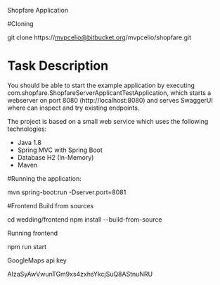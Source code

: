 Shopfare Application

#Cloning

git clone https://mvpcelio@bitbucket.org/mvpcelio/shopfare.git

# Task Description
You should be able to start the example application by executing com.shopfare.ShopfareServerApplicantTestApplication,
which starts a webserver on port 8080 (http://localhost:8080) and serves SwaggerUI where can inspect and try existing
endpoints.

The project is based on a small web service which uses the following technologies:

* Java 1.8
* Spring MVC with Spring Boot
* Database H2 (In-Memory)
* Maven

#Running the application:

mvn spring-boot:run -Dserver.port=8081


#Frontend
Build from sources

cd wedding/frontend
npm install --build-from-source

Running frontend

npm run start



GoogleMaps api key

AIzaSyAwVwunTGm9xs4zxhsYkcjSuQ8AStnuNRU

